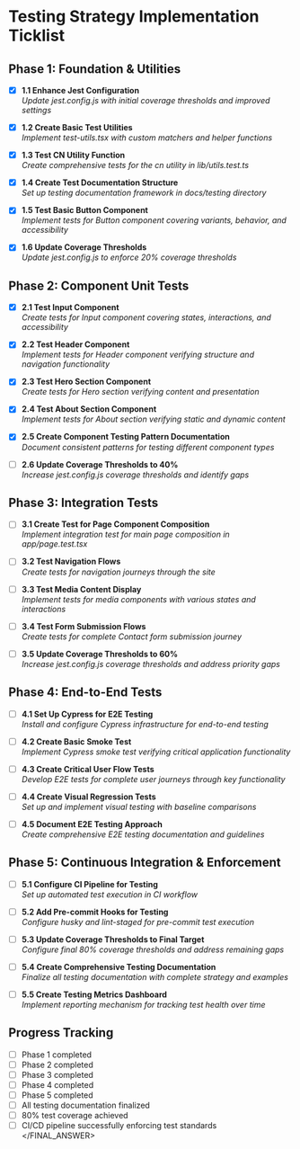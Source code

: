 
# Testing Strategy Implementation Ticklist

## Phase 1: Foundation & Utilities

- [x] **1.1 Enhance Jest Configuration**  
  *Update jest.config.js with initial coverage thresholds and improved settings*

- [x] **1.2 Create Basic Test Utilities**  
  *Implement test-utils.tsx with custom matchers and helper functions*

- [x] **1.3 Test CN Utility Function**  
  *Create comprehensive tests for the cn utility in lib/utils.test.ts*

- [x] **1.4 Create Test Documentation Structure**  
  *Set up testing documentation framework in docs/testing directory*

- [x] **1.5 Test Basic Button Component**  
  *Implement tests for Button component covering variants, behavior, and accessibility*

- [x] **1.6 Update Coverage Thresholds**  
  *Update jest.config.js to enforce 20% coverage thresholds*

## Phase 2: Component Unit Tests

- [x] **2.1 Test Input Component**  
  *Create tests for Input component covering states, interactions, and accessibility*

- [x] **2.2 Test Header Component**  
  *Implement tests for Header component verifying structure and navigation functionality*

- [x] **2.3 Test Hero Section Component**  
  *Create tests for Hero section verifying content and presentation*

- [x] **2.4 Test About Section Component**  
  *Implement tests for About section verifying static and dynamic content*

- [x] **2.5 Create Component Testing Pattern Documentation**  
  *Document consistent patterns for testing different component types*

- [ ] **2.6 Update Coverage Thresholds to 40%**  
  *Increase jest.config.js coverage thresholds and identify gaps*

## Phase 3: Integration Tests

- [ ] **3.1 Create Test for Page Component Composition**  
  *Implement integration test for main page composition in app/page.test.tsx*

- [ ] **3.2 Test Navigation Flows**  
  *Create tests for navigation journeys through the site*

- [ ] **3.3 Test Media Content Display**  
  *Implement tests for media components with various states and interactions*

- [ ] **3.4 Test Form Submission Flows**  
  *Create tests for complete Contact form submission journey*

- [ ] **3.5 Update Coverage Thresholds to 60%**  
  *Increase jest.config.js coverage thresholds and address priority gaps*

## Phase 4: End-to-End Tests

- [ ] **4.1 Set Up Cypress for E2E Testing**  
  *Install and configure Cypress infrastructure for end-to-end testing*

- [ ] **4.2 Create Basic Smoke Test**  
  *Implement Cypress smoke test verifying critical application functionality*

- [ ] **4.3 Create Critical User Flow Tests**  
  *Develop E2E tests for complete user journeys through key functionality*

- [ ] **4.4 Create Visual Regression Tests**  
  *Set up and implement visual testing with baseline comparisons*

- [ ] **4.5 Document E2E Testing Approach**  
  *Create comprehensive E2E testing documentation and guidelines*

## Phase 5: Continuous Integration & Enforcement

- [ ] **5.1 Configure CI Pipeline for Testing**  
  *Set up automated test execution in CI workflow*

- [ ] **5.2 Add Pre-commit Hooks for Testing**  
  *Configure husky and lint-staged for pre-commit test execution*

- [ ] **5.3 Update Coverage Thresholds to Final Target**  
  *Configure final 80% coverage thresholds and address remaining gaps*

- [ ] **5.4 Create Comprehensive Testing Documentation**  
  *Finalize all testing documentation with complete strategy and examples*

- [ ] **5.5 Create Testing Metrics Dashboard**  
  *Implement reporting mechanism for tracking test health over time*

## Progress Tracking

- [ ] Phase 1 completed
- [ ] Phase 2 completed
- [ ] Phase 3 completed
- [ ] Phase 4 completed
- [ ] Phase 5 completed
- [ ] All testing documentation finalized
- [ ] 80% test coverage achieved
- [ ] CI/CD pipeline successfully enforcing test standards
</FINAL_ANSWER>
